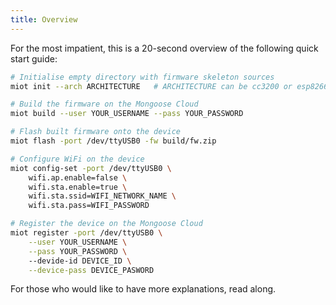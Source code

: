 ```yaml
---
title: Overview
---
```


For the most impatient, this is a 20-second overview of the following
quick start guide:

```bash
# Initialise empty directory with firmware skeleton sources
miot init --arch ARCHITECTURE   # ARCHITECTURE can be cc3200 or esp8266

# Build the firmware on the Mongoose Cloud
miot build --user YOUR_USERNAME --pass YOUR_PASSWORD

# Flash built firmware onto the device
miot flash -port /dev/ttyUSB0 -fw build/fw.zip

# Configure WiFi on the device
miot config-set -port /dev/ttyUSB0 \
    wifi.ap.enable=false \
    wifi.sta.enable=true \
    wifi.sta.ssid=WIFI_NETWORK_NAME \
    wifi.sta.pass=WIFI_PASSWORD

# Register the device on the Mongoose Cloud
miot register -port /dev/ttyUSB0 \
    --user YOUR_USERNAME \
    --pass YOUR_PASSWORD \  
    --devide-id DEVICE_ID \
    --device-pass DEVICE_PASWORD
```

For those who would like to have more explanations, read along.
